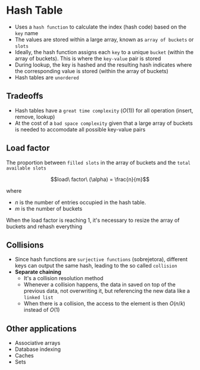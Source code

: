 # Hash Table

- Uses a `hash function` to calculate the index (hash code) based on the `key` name
- The values are stored within a large array, known as `array of buckets` or `slots`
- Ideally, the hash function assigns each `key` to a unique `bucket` (within the array of buckets). This is where the `key-value` pair is stored
- During lookup, the key is hashed and the resulting hash indicates where the corresponding value is stored (within the array of buckets)
- Hash tables are `unordered`

## Tradeoffs

- Hash tables have a `great time complexity` ($O(1)$) for all operation (insert, remove, lookup)
- At the cost of a `bad space complexity` given that a large array of buckets is needed to accomodate all possible key-value pairs

## Load factor

The proportion between `filled slots` in the array of buckets and the `total available slots`

$$load\ factor\ (\alpha) = \frac{n}{m}$$

where

- $n$ is the number of entries occupied in the hash table.
- $m$ is the number of buckets

When the load factor is reaching 1, it's necessary to resize the array of buckets and rehash everything

## Collisions

- Since hash functions are `surjective functions` (sobrejetora), different keys can output the same hash, leading to the so called `collision`
- **Separate chaining**
  - It's a collision resolution method
  - Whenever a collision happens, the data in saved on top of the previous data, not overwriting it, but referencing the new data like a `linked list`
  - When there is a collision, the access to the element is then $O(n/k)$ instead of $O(1)$

## Other applications

- Associative arrays
- Database indexing
- Caches
- Sets
